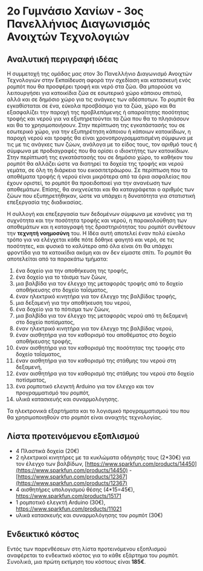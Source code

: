 # 2ο Γυμνάσιο Χανίων - 3oς Πανελλήνιος Διαγωνισμός Ανοιχτών Τεχνολογιών
## Αναλυτική περιγραφή ιδέας
Η συμμετοχή της ομάδας μας στον 3ο Πανελλήνιο Διαγωνισμό Ανοιχτών Τεχνολογιών στην Εκπαίδευση αφορά την σχεδίαση και κατασκευή ενός ρομπότ που θα προσφέρει τροφή και νερό στα ζώα. Θα μπορούσε να λειτουργήσει για κατοικίδια ζώα σε εσωτερικό χώρο κάποιου σπιτιού, αλλά και σε δημόσιο χώρο για τις ανάγκες των αδέσποτων. Το ρομπότ θα εγκαθίσταται σε ένα, εύκολα προσβάσιμο για τα ζώα, χώρο και θα εξασφαλίζει την παροχή της προβλεπόμενης ή απαραίτητης ποσότητας τροφής και νερού για να εξυπηρετούνται τα ζώα που θα το πλησιάσουν και θα το χρησιμοποιήσουν. Στην περίπτωση της εγκατάστασής του σε εσωτερικό χώρο, για την εξυπηρέτηση κάποιου ή κάποιων κατοικίδιων, η παροχή νερού και τροφής θα είναι χρονοπρογραμματισμένη σύμφωνα με τις με τις ανάγκες των ζώων, ανάλογα με το είδος τους, τον αριθμό τους ή σύμφωνα με προδιαγραφές που θα ορίσει ο ιδιοκτήτης των κατοικίδιων. Στην περίπτωσή της εγκατάστασής του σε δημόσιο χώρο, το καθήκον του ρομπότ θα αλλάζει ώστε να διατηρεί τα δοχεία της τροφής και νερού γεμάτα, σε όλη τη διάρκεια του εικοσιτετράωρου. Σε περίπτωση που τα αποθέματα τροφής ή νερού είναι μικρότερα από τα όρια ασφαλείας που έχουν οριστεί, το ρομπότ θα προειδοποιεί για την ανανέωση των αποθεμάτων. Επίσης, θα ανιχνεύεται και θα καταγράφεται ο αριθμός των ζώων που εξυπηρετήθηκαν, ώστε να υπάρχει η δυνατότητα για στατιστική επεξεργασία της διαδικασίας.

Η συλλογή και επεξεργασία των δεδομένων σύμφωνα με κανόνες για τη συχνότητα και την ποσότητα τροφής και νερού, η παρακολούθηση των αποθεμάτων και η καταγραφή της δραστηριότητας του ρομπότ συνθέτουν την **τεχνητή νοημοσύνη** του. Η Ιδέα αυτή αποτελεί έναν πολύ εύκολο τρόπο για να ελέγχεται κάθε πότε δόθηκε φαγητό και νερό, σε τις ποσότητες, και φυσικά το καλύτερο από όλα είναι ότι θα υπάρχει φροντίδα για τα κατοικίδια ακόμη και αν δεν είμαστε σπίτι.
Το ρομπότ θα αποτελείται από τα παρακάτω τμήματα:
1. ένα δοχείο για την αποθήκευση της τροφής,
2. ένα δοχείο για το τάισμα των ζώων,
3. μια βαλβίδα για τον έλεγχο της μεταφοράς τροφής από το δοχείο αποθήκευσης στο δοχείο ταΐσματος,
4. έναν ηλεκτρικό κινητήρα για τον έλεγχο της βαλβίδας τροφής,
5. μια δεξαμενή για την αποθήκευση του νερού,
6. ένα δοχείο για το πότισμα των ζώων,
7. μια βαλβίδα για τον έλεγχο της μεταφοράς νερού από τη δεξαμενή στο δοχείο ποτίσματος,
8. έναν ηλεκτρικό κινητήρα για τον έλεγχο της βαλβίδας νερού,
9. έναν αισθητήρα για τον καθορισμό του αποθέματος στο δοχείο αποθήκευσης τροφής,
10. έναν αισθητήρα για τον καθορισμό της ποσότητας της τροφής στο δοχείο ταΐσματος,
11. έναν αισθητήρα για τον καθορισμό της στάθμης του νερού στη δεξαμενή,
12. έναν αισθητήρα για τον καθορισμό της στάθμης του νερού στο δοχείο ποτίσματος,
13. ένα ρομποτικό ελεγκτή Arduino για τον έλεγχο και τον προγραμματισμό του ρομπότ,
14. υλικά κατασκευής και συναρμολόγησης.

Τα ηλεκτρονικά εξαρτήματα και το λογισμικό προγραμματισμού του που θα χρησιμοποιηθούν στο ρομπότ είναι ανοιχτής τεχνολογίας.

## Λίστα προτεινόμενου εξοπλισμού
- 4 Πλαστικά δοχεία (20€)
- 2 ηλεκτρικοί κινητήρες με τα κυκλώματα οδήγησής τους (2*30€) για τον έλεγχο των βαλβίδων, [https://www.sparkfun.com/products/14450](https://www.sparkfun.com/products/14450) - [https://www.sparkfun.com/products/12367](https://www.sparkfun.com/products/12367)
- 4 αισθητήρες υπολογισμού θέσης (4*15=45€), https://www.sparkfun.com/products/15171
- 1 ρομποτικό ελεγκτή Arduino (30€), https://www.sparkfun.com/products/11021
- υλικά κατασκευής και συναρμολόγησης του ρομπότ (30€)

## Ενδεικτικό κόστος
Εντός των παρενθέσεων στη λίστα προτεινόμενου εξοπλισμού αναφέρεται το ενδεικτικό κόστος για το κάθε εξάρτημα του ρομπότ. Συνολικά, μια πρώτη εκτίμηση του κόστους είναι **185€**.
